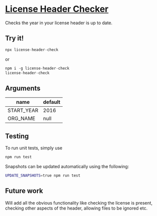 # [License Header Checker](https://www.npmjs.com/license-header-check)

Checks the year in your license header is up to date.

## Try it!
```js
npx license-header-check
```

or

```js
npm i -g license-header-check
license-header-check
```
## Arguments
| name       | default |
| ----       | ------- |
| START_YEAR | 2016    |
| ORG_NAME   | null    |

## Testing

To run unit tests, simply use
```bash
npm run test
```

Snapshots can be updated automatically using the following:
```bash
UPDATE_SNAPSHOTS=true npm run test
```


## Future work
Will add all the obvious functionality like checking the license is present, checking other aspects of the header, allowing files to be ignored etc.
